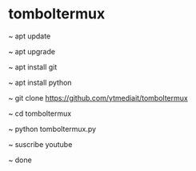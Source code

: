 # tomboltermux

~ apt update

~ apt upgrade

~ apt install git

~ apt install python

~ git clone https://github.com/ytmediait/tomboltermux

~ cd tomboltermux

~ python tomboltermux.py

~ suscribe youtube

~ done
